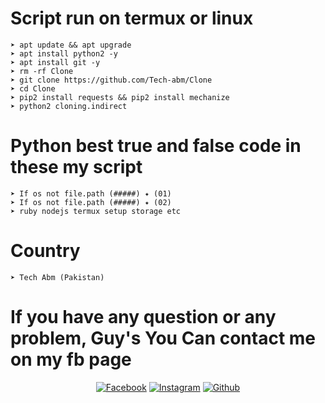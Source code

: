 
# Script run on termux or linux
```
➤ apt update && apt upgrade 
➤ apt install python2 -y
➤ apt install git -y
➤ rm -rf Clone
➤ git clone https://github.com/Tech-abm/Clone
➤ cd Clone 
➤ pip2 install requests && pip2 install mechanize 
➤ python2 cloning.indirect
```
# Python best true and false code in these my script 
```
➤ If os not file.path (#####) ✦ (01)
➤ If os not file.path (#####) ✦ (02)
➤ ruby nodejs termux setup storage etc
```
# Country 
```
➤ Tech Abm (Pakistan) 
```
# If you have any question or any problem, Guy's You Can contact me on my fb page 
<p align="center">
<a href="https://fb.com/Techabm"><img title="Facebook" src="https://img.shields.io/badge/Facebook-red?style=for-the-badge&logo=facebook"></a>
<a href="https://www.instagram.com/Techabm"><img title="Instagram" src="https://img.shields.io/badge/INSTAGRAM-purple?style=for-the-badge&logo=instagram"></a>
<a href="https://github.com/Tech-abm"><img title="Github" src="https://img.shields.io/badge/Github-TECH--ABM-blue?style=for-the-badge&logo=github"></a>
